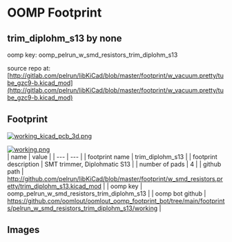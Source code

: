 # OOMP Footprint  
## trim_diplohm_s13  by none  
  
oomp key: oomp_pelrun_w_smd_resistors_trim_diplohm_s13  
  
source repo at: [http://gitlab.com/pelrun/libKiCad/blob/master/footprint/w_vacuum.pretty/tube_gzc9-b.kicad_mod](http://gitlab.com/pelrun/libKiCad/blob/master/footprint/w_vacuum.pretty/tube_gzc9-b.kicad_mod)  
## Footprint  
  
[![working_kicad_pcb_3d.png](working_kicad_pcb_3d_600.png)](working_kicad_pcb_3d.png)  
  
[![working.png](working_600.png)](working.png)  
| name | value | 
| --- | --- | 
| footprint name | trim_diplohm_s13 | 
| footprint description | SMT trimmer, Diplohmatic S13 | 
| number of pads | 4 | 
| github path | http://github.com/pelrun/libKiCad/blob/master/footprint/w_smd_resistors.pretty/trim_diplohm_s13.kicad_mod | 
| oomp key | oomp_pelrun_w_smd_resistors_trim_diplohm_s13 | 
| oomp bot github | https://github.com/oomlout/oomlout_oomp_footprint_bot/tree/main/footprints/pelrun_w_smd_resistors_trim_diplohm_s13/working | 
## Images  
